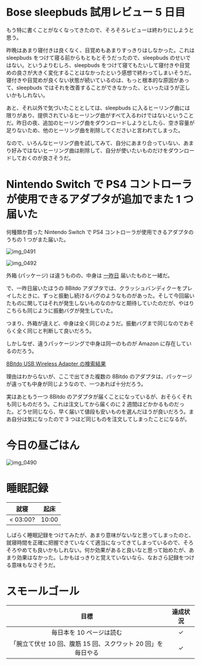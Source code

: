 # Bose sleepbuds 試用レビュー 5 日目
もう特に書くことがなくなってきたので、そろそろレビューは終わりにしようと思う。

昨晩はあまり寝付きは良くなく、目覚めもあまりすっきりはしなかった。これは sleepbuds をつけて寝る前からもともとそうだったので、sleepbuds のせいではない。というよりむしろ、sleepbuds をつけて寝てもたいして寝付きや目覚めの良さが大きく変化することはなかったという感想で終わってしまいそうだ。寝付きや目覚めが良くない状態が続いているのは、もっと根本的な原因があって、sleepbuds ではそれを改善することができなかった、といったほうが正しいかもしれない。

あと、それ以外で気づいたこととしては、sleepbuds に入るヒーリング曲には限りがあり、提供されているヒーリング曲がすべて入るわけではないということだ。昨日の夜、追加のヒーリング曲をダウンロードしようとしたら、空き容量が足りないため、他のヒーリング曲を削除してくださいと言われてしまった。

なので、いろんなヒーリング曲を試してみて、自分にあまり合っていない、あまり好みではないヒーリング曲は削除して、自分が使いたいものだけをダウンロードしておくのが良さそうだ。

# Nintendo Switch で PS4 コントローラが使用できるアダプタが追加でまた 1 つ届いた
何種類か買った Nintendo Switch で PS4 コントローラが使用できるアダプタのうちの 1 つがまた届いた。

![img_0491](https://noraworld.github.io/box-bulbasaur/2018/12/img_0491.jpg)

![img_0492](https://noraworld.github.io/box-bulbasaur/2018/12/img_0492.jpg)

外箱 (パッケージ) は違うものの、中身は [一昨日](/2018/12/02) 届いたものと一緒だ。

で、一昨日届いたほうの 8Bitdo アダプタでは、クラッシュバンディクーをプレイしたときに、ずっと振動し続けるバグのようなものがあった。そして今回届いたものに関してはそれが発生しないものなのかなと期待していたのだが、やはりこちらも同じように振動バグが発生していた。

つまり、外箱が違えど、中身は全く同じのようだ。振動バグまで同じなのでおそらく全く同じと判断して良いだろう。

しかしなぜ、違うパッケージングで中身は同一のものが Amazon に存在しているのだろう。

[8Bitdo USB Wireless Adapter の検索結果](https://www.amazon.co.jp/s/ref=nb_sb_noss?field-keywords=8bitdo+usb+wireless+adapter)

理由はわからないが、ここで出てきた複数の 8Bitdo のアダプタは、パッケージが違っても中身が同じようなので、一つあれば十分だろう。

実はあともう一つ 8Bitdo のアダプタが届くことになっているが、おそらくそれも同じものだろう。これは注文してから届くのに 2 週間ほどかかるものだった。どうせ同じなら、早く届いて値段も安いものを選んだほうが良いだろう。まあ自分は気になったので 3 つほど同じものを注文してしまったことになるが。

# 今日の昼ごはん
![img_0490](https://noraworld.github.io/box-bulbasaur/2018/12/img_0490.jpg)

# 睡眠記録
| 就寝 | 起床 |
|:---:|:---:|
| < 03:00? | 10:00 |

しばらく睡眠記録をつけてみたが、あまり意味がないなと思ってしまったのと、就寝時間を正確に把握できていなくて適当になってきてしまっているので、そろそろやめても良いかもしれない。何か効果があると良いなと思って始めたが、あまり効果はなかった。しかもはっきりと覚えていないなら、なおさら記録をつける意味もなさそうだ。

# スモールゴール
| 目標 | 達成状況 |
|:---:|:---:|
| 毎日本を 10 ページは読む | ✓ |
| 「腕立て伏せ 10 回、腹筋 15 回、スクワット 20 回」を毎日やる | ✓ |
